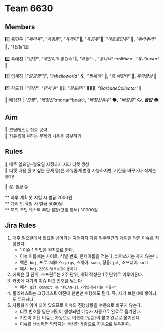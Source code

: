 # Team 6630

## Members

:six: 육민우 | _"제이육"_, _"육동동"_, _"육개미"_:ant:, _"육공주"_:princess:, _"테트로민우"_ 🧩, _"휘바휘바"_ 🙌, _"1번남"_:one:

:six: 육예진 | _"반장"_, _"예진이의 문단속"_:door:, _"육깜"_:sparkles:, _"융나니"_ :trollface:, _"육-Queen"_ 👑

:three: 임세하 | _"알콜짱"_:cocktail:, _"imhelloworld"_ 🌎, _"짱쎄하"_ 💪, _"좀 쎄한데"_ 👀, _유학끝남_ 🎉

:zero: 한도형 | _"팀장"_, _"댄서 한"_ 🕺🏻, _"걸프란?"_ 🤷🏻‍♀️, _"GarbageCollector"_ 🤖

💯 배성진 | _"깃짱"_, _"배정신"_:mortar\*board:, _"배청산유수"_ 🗣️, _"배장원"_ :eyeglasses:, **_졸업_** 🎓

## Aim

:dart: 코딩테스트 집중 공략  
:dart: 자유롭게 원하는 문제와 내용을 공부하기

## Rules

📌 매주 일요일~월요일 자정까지 지라 티켓 생성  
📌 티켓 내용(풀고 싶은 문제 등)은 자유롭게 변경 가능하지만, 기한을 바꾸거나 삭제는 불가!

📌 😡 _벌금_ 😡

** 하루 계획 못 지킬 시 벌금 2000원  
** 계획 안 올릴 시 벌금 5000원  
\*\* 모의 코딩 테스트 무단 불참(당일 통보) 30000원

## Jira Rules

1. 매주 일요일에서 월요일 넘어가는 자정까지 다음 일주일간의 계획을 담은 이슈를 작성한다.
   - 1 이슈 1 커밋을 원칙으로 한다.
   - 이슈 이름에는 사이트, 식별 번호, 문제이름을 적는다. 띄어쓰기는 하지 않는다.
   - 백준: `boj`, 프로그래머스: `prgs`, 스웨아: `swea`, 정올: `jol`, 소프티어: `soft`
   - 예시: `boj-2206-벽부수고이동하기`
2. 에픽은 월 단위, 스프린트는 2주 단위, 계획 작성은 1주 단위로 이루어진다.
3. 커밋에 자기의 이슈 티켓 번호를 담는다.
   - 예시: `git commit -m "PLAN-11 <커밋메시지는 자유>"`
4. 풀리퀘스트는 코딩테스트 이전에 한번만 수행해도 된다. 즉, 자기 브랜치에 쌓아놔도 무관하다.
5. 자동화가 이미 되어 있으므로 이슈의 진행상황을 수동으로 바꾸지 않는다.
   - 티켓 번호를 담은 커밋이 생성되면 이슈가 자동으로 완료로 옮겨진다.
   - 기한이 지난 이슈는 자동으로 이름에 `[벌금]`이 붙고 완료로 옮겨진다.
   - 이슈를 생성하면 담당자는 생성한 사람으로 자동으로 부여된다.
